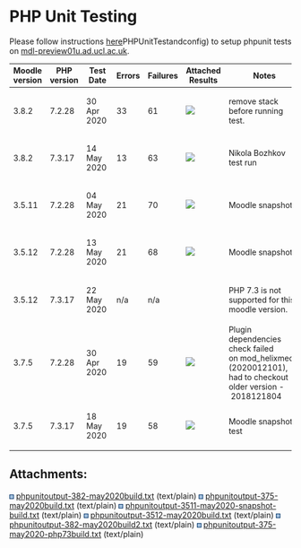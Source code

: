 # PHP Unit Testing

Please follow instructions [here](https://wiki.ucl.ac.uk/display/ISMoodle/Moodle+new+build+-+Git+deployment#MoodlenewbuildGitdeployment-9)PHPUnitTestandconfig) to setup phpunit tests on [mdl-preview01u.ad.ucl.ac.uk](http://mdl-preview01u.ad.ucl.ac.uk).

<table>
<thead>
<tr class="header">
<th>Moodle version</th>
<th>PHP version</th>
<th>Test Date</th>
<th>Errors</th>
<th>Failures</th>
<th>Attached Results</th>
<th>Notes</th>
</tr>
</thead>
<tbody>
<tr class="odd">
<td>3.8.2</td>
<td>7.2.28</td>
<td><div class="content-wrapper">
<p>30 Apr 2020 </p>
</div></td>
<td>33</td>
<td>61</td>
<td><div class="content-wrapper">
<p><a href="/download/attachments/137135611/phpunitoutput-382-may2020build.txt?version=1&amp;modificationDate=1588246787000&amp;api=v2"><img src="rest/documentConversion/latest/conversion/thumbnail/137135628/1" height="150" /></a></p>
</div></td>
<td>remove stack before running test.</td>
</tr>
<tr class="even">
<td>3.8.2</td>
<td>7.3.17</td>
<td><div class="content-wrapper">
<p>14 May 2020 </p>
</div></td>
<td>13</td>
<td>63</td>
<td><div class="content-wrapper">
<p><a href="/download/attachments/137135611/phpunitoutput-382-may2020build.txt?version=1&amp;modificationDate=1588246787000&amp;api=v2"><img src="rest/documentConversion/latest/conversion/thumbnail/137135628/1" height="150" /></a></p>
</div></td>
<td>Nikola Bozhkov test run</td>
</tr>
<tr class="odd">
<td>3.5.11</td>
<td>7.2.28</td>
<td><div class="content-wrapper">
<p>04 May 2020 </p>
</div></td>
<td>21</td>
<td>70</td>
<td><div class="content-wrapper">
<p><a href="/download/attachments/137135611/phpunitoutput-3511-may2020-snapshot-build.txt?version=1&amp;modificationDate=1588607691000&amp;api=v2"><img src="rest/documentConversion/latest/conversion/thumbnail/137136700/1" height="150" /></a></p>
</div></td>
<td>Moodle snapshot</td>
</tr>
<tr class="even">
<td>3.5.12</td>
<td>7.2.28</td>
<td><div class="content-wrapper">
<p>13 May 2020 </p>
</div></td>
<td>21</td>
<td>68</td>
<td><div class="content-wrapper">
<p><a href="/download/attachments/137135611/phpunitoutput-3512-may2020build.txt?version=1&amp;modificationDate=1589367965000&amp;api=v2"><img src="rest/documentConversion/latest/conversion/thumbnail/137139197/1" height="150" /></a></p>
</div></td>
<td>Moodle snapshot</td>
</tr>
<tr class="odd">
<td>3.5.12</td>
<td>7.3.17</td>
<td><div class="content-wrapper">
<p>22 May 2020 </p>
</div></td>
<td>n/a</td>
<td>n/a</td>
<td><br />
</td>
<td><p>PHP 7.3 is not supported for this moodle version.</p></td>
</tr>
<tr class="even">
<td>3.7.5</td>
<td>7.2.28</td>
<td><div class="content-wrapper">
<p>30 Apr 2020 </p>
</div></td>
<td>19</td>
<td>59</td>
<td><div class="content-wrapper">
<p><a href="/download/attachments/137135611/phpunitoutput-375-may2020build.txt?version=1&amp;modificationDate=1588262328000&amp;api=v2"><img src="rest/documentConversion/latest/conversion/thumbnail/137135711/1" height="150" /></a></p>
</div></td>
<td>Plugin dependencies check failed on mod_helixmedia (2020012101), had to checkout older version - 2018121804 </td>
</tr>
<tr class="odd">
<td>3.7.5</td>
<td>7.3.17</td>
<td><div class="content-wrapper">
<p>18 May 2020 </p>
</div></td>
<td>19</td>
<td>58</td>
<td><div class="content-wrapper">
<p><a href="/download/attachments/137135611/phpunitoutput-375-may2020-php73build.txt?version=1&amp;modificationDate=1589809985000&amp;api=v2"><img src="rest/documentConversion/latest/conversion/thumbnail/137140385/1" height="150" /></a></p>
</div></td>
<td>Moodle snapshot test</td>
</tr>
</tbody>
</table>

## Attachments:

<img src="images/icons/bullet_blue.gif" width="8" height="8" /> [phpunitoutput-382-may2020build.txt](attachments/137135611/137135628.txt) (text/plain)
<img src="images/icons/bullet_blue.gif" width="8" height="8" /> [phpunitoutput-375-may2020build.txt](attachments/137135611/137135711.txt) (text/plain)
<img src="images/icons/bullet_blue.gif" width="8" height="8" /> [phpunitoutput-3511-may2020-snapshot-build.txt](attachments/137135611/137136700.txt) (text/plain)
<img src="images/icons/bullet_blue.gif" width="8" height="8" /> [phpunitoutput-3512-may2020build.txt](attachments/137135611/137139197.txt) (text/plain)
<img src="images/icons/bullet_blue.gif" width="8" height="8" /> [phpunitoutput-382-may2020build2.txt](attachments/137135611/137139769.txt) (text/plain)
<img src="images/icons/bullet_blue.gif" width="8" height="8" /> [phpunitoutput-375-may2020-php73build.txt](attachments/137135611/137140385.txt) (text/plain)

